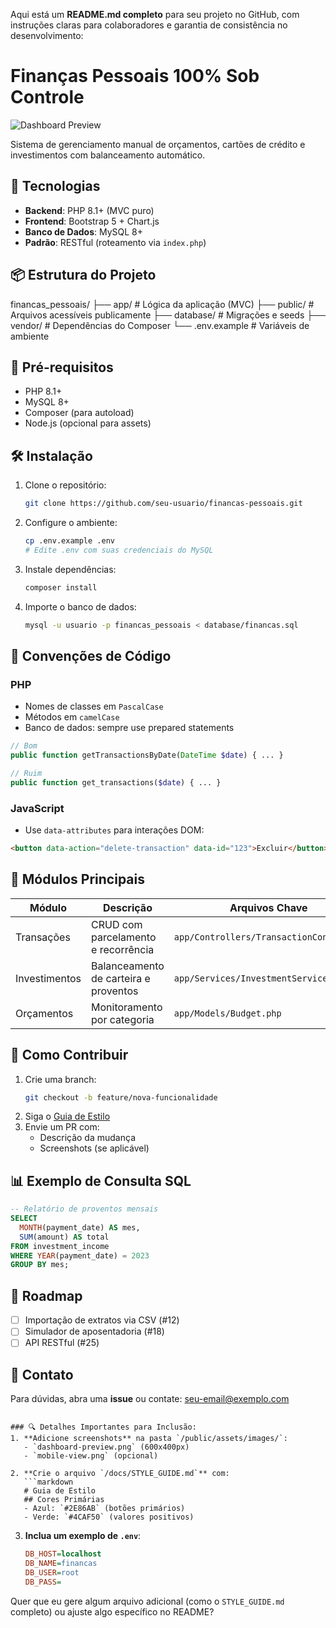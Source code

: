 Aqui está um **README.md completo** para seu projeto no GitHub, com instruções claras para colaboradores e garantia de consistência no desenvolvimento:

# Finanças Pessoais 100% Sob Controle

![Dashboard Preview](/public/assets/images/dashboard-preview.png)

Sistema de gerenciamento manual de orçamentos, cartões de crédito e investimentos com balanceamento automático.

## 🚀 Tecnologias
- **Backend**: PHP 8.1+ (MVC puro)
- **Frontend**: Bootstrap 5 + Chart.js
- **Banco de Dados**: MySQL 8+
- **Padrão**: RESTful (roteamento via `index.php`)

## 📦 Estrutura do Projeto

financas_pessoais/
├── app/               # Lógica da aplicação (MVC)
├── public/            # Arquivos acessíveis publicamente
├── database/          # Migrações e seeds
├── vendor/            # Dependências do Composer
└── .env.example       # Variáveis de ambiente


## 🔌 Pré-requisitos
- PHP 8.1+
- MySQL 8+
- Composer (para autoload)
- Node.js (opcional para assets)

## 🛠️ Instalação
1. Clone o repositório:
   ```bash
   git clone https://github.com/seu-usuario/financas-pessoais.git
   ```
2. Configure o ambiente:
   ```bash
   cp .env.example .env
   # Edite .env com suas credenciais do MySQL
   ```
3. Instale dependências:
   ```bash
   composer install
   ```
4. Importe o banco de dados:
   ```bash
   mysql -u usuario -p financas_pessoais < database/financas.sql
   ```

## 🌈 Convenções de Código
### PHP
- Nomes de classes em `PascalCase`
- Métodos em `camelCase`
- Banco de dados: sempre use prepared statements
```php
// Bom
public function getTransactionsByDate(DateTime $date) { ... }

// Ruim
public function get_transactions($date) { ... }
```

### JavaScript
- Use `data-attributes` para interações DOM:
```html
<button data-action="delete-transaction" data-id="123">Excluir</button>
```

## 🧩 Módulos Principais
| Módulo           | Descrição                                  | Arquivos Chave                          |
|------------------|-------------------------------------------|-----------------------------------------|
| Transações       | CRUD com parcelamento e recorrência       | `app/Controllers/TransactionController` |
| Investimentos    | Balanceamento de carteira e proventos     | `app/Services/InvestmentService`        |
| Orçamentos       | Monitoramento por categoria               | `app/Models/Budget.php`                 |

## 🤝 Como Contribuir
1. Crie uma branch:
   ```bash
   git checkout -b feature/nova-funcionalidade
   ```
2. Siga o [Guia de Estilo](/docs/STYLE_GUIDE.md)
3. Envie um PR com:
   - Descrição da mudança
   - Screenshots (se aplicável)

## 📊 Exemplo de Consulta SQL
```sql
-- Relatório de proventos mensais
SELECT 
  MONTH(payment_date) AS mes,
  SUM(amount) AS total
FROM investment_income
WHERE YEAR(payment_date) = 2023
GROUP BY mes;
```

## 📌 Roadmap
- [ ] Importação de extratos via CSV (#12)
- [ ] Simulador de aposentadoria (#18)
- [ ] API RESTful (#25)

## 📧 Contato
Para dúvidas, abra uma **issue** ou contate:
[seu-email@exemplo.com](mailto:seu-email@exemplo.com)

```

### 🔍 Detalhes Importantes para Inclusão:
1. **Adicione screenshots** na pasta `/public/assets/images/`:
   - `dashboard-preview.png` (600x400px)
   - `mobile-view.png` (opcional)

2. **Crie o arquivo `/docs/STYLE_GUIDE.md`** com:
   ```markdown
   # Guia de Estilo
   ## Cores Primárias
   - Azul: `#2E86AB` (botões primários)
   - Verde: `#4CAF50` (valores positivos)
   ```

3. **Inclua um exemplo de `.env`**:
   ```ini
   DB_HOST=localhost
   DB_NAME=financas
   DB_USER=root
   DB_PASS=
   ```

Quer que eu gere algum arquivo adicional (como o `STYLE_GUIDE.md` completo) ou ajuste algo específico no README?
